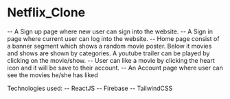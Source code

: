 # Netflix_Clone

-- A Sign up page where new user can sign into the website.
-- A Sign in page where current user can log into the website.
-- Home page consist of a banner segment which shows a random movie poster. Below it movies and shows are shown by categories. A youtube trailer can be played by clicking on the movie/show.
-- User can like a movie by clicking the heart icon and it will be save to their account.
-- An Account page where user can see the movies he/she has liked


Technologies used:
-- ReactJS
-- Firebase
-- TailwindCSS
